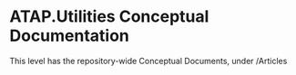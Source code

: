 # ATAP.Utilities Conceptual Documentation

This level has the repository-wide Conceptual Documents, under /Articles